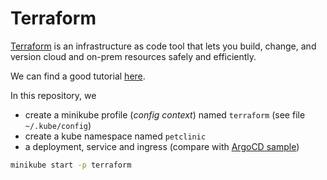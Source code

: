 # Terraform

[Terraform](https://www.terraform.io/) is an infrastructure as code tool that lets you build, change,
and version cloud and on-prem resources safely and efficiently.

We can find a good tutorial [here](https://dev.to/chefgs/deploy-kubernetes-resources-in-minikube-cluster-using-terraform-1p8o).

In this repository, we
- create a minikube profile (_config context_) named `terraform` (see file `~/.kube/config`)
- create a kube namespace named `petclinic`
- a deployment, service and ingress (compare with [ArgoCD sample](../argocd-minikube/resources))

```bash
minikube start -p terraform
```
